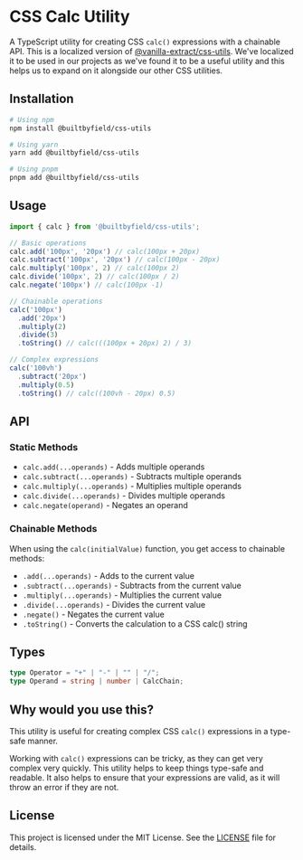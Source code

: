 # CSS Calc Utility

A TypeScript utility for creating CSS `calc()` expressions with a chainable API.
This is a localized version of [@vanilla-extract/css-utils](https://github.com/vanilla-extract-css/vanilla-extract/tree/master/packages/utils). We've localized
it to be used in our projects as we've found it to be a useful utility and this
helps us to expand on it alongside our other CSS utilities.

## Installation

```bash
# Using npm
npm install @builtbyfield/css-utils

# Using yarn
yarn add @builtbyfield/css-utils

# Using pnpm
pnpm add @builtbyfield/css-utils
```

## Usage

```typescript
import { calc } from '@builtbyfield/css-utils';

// Basic operations
calc.add('100px', '20px') // calc(100px + 20px)
calc.subtract('100px', '20px') // calc(100px - 20px)
calc.multiply('100px', 2) // calc(100px 2)
calc.divide('100px', 2) // calc(100px / 2)
calc.negate('100px') // calc(100px -1)

// Chainable operations
calc('100px')
  .add('20px')
  .multiply(2)
  .divide(3)
  .toString() // calc(((100px + 20px) 2) / 3)

// Complex expressions
calc('100vh')
  .subtract('20px')
  .multiply(0.5)
  .toString() // calc((100vh - 20px) 0.5)
```

## API

### Static Methods

- `calc.add(...operands)` - Adds multiple operands
- `calc.subtract(...operands)` - Subtracts multiple operands
- `calc.multiply(...operands)` - Multiplies multiple operands
- `calc.divide(...operands)` - Divides multiple operands
- `calc.negate(operand)` - Negates an operand

### Chainable Methods

When using the `calc(initialValue)` function, you get access to chainable methods:

- `.add(...operands)` - Adds to the current value
- `.subtract(...operands)` - Subtracts from the current value
- `.multiply(...operands)` - Multiplies the current value
- `.divide(...operands)` - Divides the current value
- `.negate()` - Negates the current value
- `.toString()` - Converts the calculation to a CSS calc() string

## Types

```typescript
type Operator = "+" | "-" | "" | "/";
type Operand = string | number | CalcChain;
```

## Why would you use this?

This utility is useful for creating complex CSS `calc()` expressions in a type-safe manner.

Working with `calc()` expressions can be tricky, as they can get very complex very quickly.
This utility helps to keep things type-safe and readable. It also helps to ensure that
your expressions are valid, as it will throw an error if they are not.

## License

This project is licensed under the MIT License. See the [LICENSE](LICENSE) file for details.
